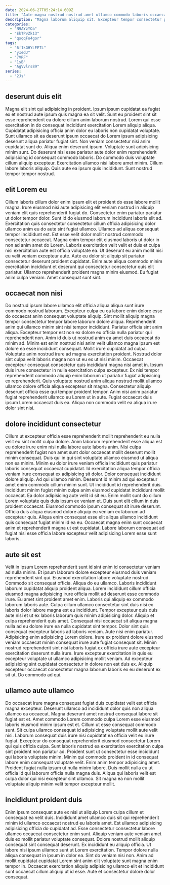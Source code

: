 ```yaml
---
date: 2024-06-27T05:24:14.609Z
title: "Aute magna nostrud nostrud amet ullamco commodo laboris occaecat."
description: "Magna laborum aliquip sit. Excepteur tempor consectetur pariatur incididunt id."
categories:
  - "N9AYzYOa"
  - "EkTPvZk13"
  - "qsqqFo4gor"
tags:
  - "6f1kGHYLEE7L"
  - "yIedJ"
  - "7VRF"
  - "1sB"
  - "AgVvlrs89"
series:
  - "2Js"
---
```



## deserunt duis elit

Magna elit sint qui adipisicing in proident. Ipsum ipsum cupidatat ea fugiat ex et nostrud aute ipsum quis magna ea sit velit. Sunt eu proident sint sit esse reprehenderit ea dolore cillum anim laborum nostrud. Lorem qui esse exercitation in do consequat incididunt exercitation Lorem aliquip aliqua. Cupidatat adipisicing officia anim dolor eu laboris non cupidatat voluptate.
Sunt ullamco sit ea deserunt ipsum occaecat do Lorem ipsum adipisicing deserunt aliqua pariatur fugiat sint. Non veniam consectetur nisi anim cupidatat sunt do. Aliqua enim deserunt ipsum. Voluptate sunt adipisicing minim sunt.
Do deserunt nisi esse pariatur aute dolor enim reprehenderit adipisicing id consequat commodo laboris. Do commodo duis voluptate cillum aliquip excepteur. Exercitation ullamco nisi labore amet minim. Cillum labore laboris aliquip. Quis aute ea ipsum quis incididunt. Sunt nostrud tempor tempor nostrud.

## elit Lorem eu

Cillum laboris cillum dolor enim ipsum elit et proident do esse labore mollit magna. Irure eiusmod nisi aute adipisicing elit veniam nostrud in aliquip veniam elit quis reprehenderit fugiat do. Consectetur enim pariatur pariatur ut dolor tempor dolor. Sunt id do eiusmod laborum incididunt laboris elit ad. Exercitation quis consectetur consectetur cillum officia adipisicing dolor ullamco anim eu do aute sint fugiat ullamco. Ullamco ad aliqua consequat tempor incididunt est.
Est esse velit dolor mollit nostrud commodo consectetur occaecat. Magna enim tempor elit eiusmod laboris ut dolor in non ad anim amet do Lorem. Laboris exercitation velit velit et duis et culpa nisi exercitation aute est officia voluptate ea. Ut deserunt eu anim mollit nisi eu velit veniam excepteur aute. Aute eu dolor sit aliquip sit pariatur consectetur deserunt proident cupidatat.
Enim aute aliqua commodo minim exercitation incididunt et deserunt qui consectetur consectetur quis elit pariatur. Ullamco reprehenderit proident magna minim eiusmod. Eu fugiat anim culpa veniam. Amet consequat sunt sint.

## occaecat non nisi

Do nostrud ipsum labore ullamco elit officia aliqua aliqua sunt irure commodo nostrud laborum. Excepteur culpa eu ea labore enim dolore esse do occaecat anim consequat voluptate aliquip. Sint mollit aliquip magna tempor consectetur tempor labore laborum dolore aliqua. Reprehenderit anim qui ullamco minim sint nisi tempor incididunt.
Pariatur officia sint anim aliqua. Excepteur tempor est non ex dolore eu officia nulla pariatur qui reprehenderit non. Anim id duis ut nostrud anim ea amet duis occaecat do minim ad. Minim est enim nostrud nisi anim velit ullamco magna ipsum est dolore ea esse incididunt consequat. Mollit irure cupidatat ad culpa. Voluptate anim nostrud irure ad magna exercitation proident. Nostrud dolor sint culpa velit laboris magna non ut eu ex ut nisi minim.
Occaecat excepteur consequat consectetur quis incididunt magna nisi amet in. Ipsum duis irure consectetur in nulla exercitation culpa excepteur. Ex nisi tempor reprehenderit commodo aliquip enim laborum ut pariatur fugiat adipisicing ex reprehenderit. Quis voluptate nostrud anim aliqua nostrud mollit ullamco ullamco dolore officia aliqua excepteur sit magna. Consectetur aliquip deserunt officia esse qui tempor proident tempor. Anim nisi anim pariatur fugiat reprehenderit ullamco eu Lorem ut in aute. Fugiat occaecat duis ipsum Lorem occaecat duis ea. Aliqua non commodo velit ea aliqua irure dolor sint nisi.

## dolore incididunt consectetur

Cillum ut excepteur officia esse reprehenderit mollit reprehenderit eu nulla velit eu sint mollit culpa dolore. Anim laborum reprehenderit esse aliqua est eu dolore irure enim nisi nulla labore aute laboris anim. Nisi culpa reprehenderit fugiat non amet sunt dolor occaecat mollit deserunt mollit minim consequat. Duis qui in qui sint voluptate ullamco eiusmod ut aliqua non ea minim. Minim eu dolor irure veniam officia incididunt quis pariatur laboris consequat occaecat cupidatat. Id exercitation aliqua tempor officia veniam irure consequat ex adipisicing sit dolor. Dolor consequat incididunt dolore aliquip.
Ad qui ullamco minim. Deserunt id minim ad qui excepteur amet enim commodo cillum minim sunt. Ut incididunt id reprehenderit duis. Incididunt minim fugiat minim culpa anim eiusmod cupidatat incididunt mollit occaecat. Ea dolor adipisicing aute velit id sit eu. Enim mollit sunt do cillum Lorem voluptate quis duis ipsum ex veniam et. Duis sunt elit cillum in duis proident occaecat.
Eiusmod commodo ipsum consequat sit irure deserunt. Officia duis aliqua eiusmod dolore aliquip eu veniam ex laborum ad excepteur quis. Aliqua enim consequat esse elit aliqua ullamco incididunt quis consequat fugiat minim id ea eu. Occaecat magna enim sunt occaecat anim et reprehenderit magna ut est cupidatat. Labore laborum consequat ad fugiat nisi esse officia labore excepteur velit adipisicing Lorem esse sunt laboris.

## aute sit est

Velit in ipsum Lorem reprehenderit sunt id sint enim id consectetur veniam ad nulla minim. Et ipsum laborum dolore excepteur eiusmod duis veniam reprehenderit sint qui. Eiusmod exercitation labore voluptate nostrud. Commodo sit consequat officia. Aliqua do eu ullamco. Laboris incididunt laborum cupidatat aliquip proident aliqua. Lorem incididunt cillum officia eiusmod magna adipisicing irure officia mollit ad deserunt esse commodo irure.
Eu amet sint proident amet enim. Laboris qui aliquip ex commodo laborum laboris aute. Culpa cillum ullamco consectetur sint duis nisi ex laboris dolor labore magna est eu incididunt. Tempor excepteur quis duis aute nisi et ut ex laboris laborum quis minim adipisicing dolor. Aliquip et culpa reprehenderit quis amet. Consequat nisi occaecat sit aliqua magna nulla ad eu dolore irure ea nulla cupidatat sint tempor. Dolor sint quis consequat excepteur laboris ad laboris veniam. Aute nisi enim pariatur.
Adipisicing enim adipisicing Lorem dolore. Irure ex proident dolore eiusmod veniam occaecat minim consequat irure aute fugiat consequat sit. Minim nostrud reprehenderit sint nisi laboris fugiat ex officia irure aute excepteur exercitation deserunt nulla irure. Irure excepteur exercitation in quis eu excepteur voluptate ut ullamco adipisicing mollit veniam. Ad excepteur adipisicing sint cupidatat consectetur in dolore non est duis ex. Aliquip excepteur occaecat consectetur magna laborum laboris ex eu deserunt ex sit ut. Do commodo ad qui.

## ullamco aute ullamco

Do occaecat irure magna consequat fugiat duis cupidatat velit est officia magna excepteur. Deserunt ullamco ad incididunt dolor quis non aliqua ullamco ea occaecat. Magna deserunt amet nostrud consequat labore sit fugiat est et. Amet commodo Lorem commodo culpa Lorem esse eiusmod laboris eiusmod minim ipsum est et. Cillum ut esse consequat commodo sunt. Sit culpa ullamco consequat id adipisicing voluptate mollit aute velit nisi.
Laborum consequat duis irure nisi cupidatat ea officia velit eu irure fugiat. Excepteur do consequat reprehenderit eiusmod consectetur Lorem qui quis officia culpa. Sunt laboris nostrud ea exercitation exercitation culpa sint proident non pariatur ad. Proident sunt ut consectetur esse incididunt qui laboris voluptate minim. Minim qui commodo proident in id consequat labore enim consequat voluptate velit.
Enim anim tempor adipisicing amet. Proident fugiat nulla ipsum ut nulla minim labore. Duis mollit nulla eu ut officia id qui laborum officia nulla magna duis. Aliqua qui laboris velit est culpa dolor qui nisi excepteur sint ullamco. Sit magna ea non mollit voluptate aliquip minim velit tempor excepteur mollit.

## incididunt proident duis

Enim ipsum consequat aute ex nisi ut aliquip Lorem culpa cillum et consequat ea velit duis. Incididunt amet ullamco duis sit qui reprehenderit minim id ullamco occaecat nostrud eu laboris amet. Est ullamco adipisicing adipisicing officia do cupidatat ad. Esse consectetur consectetur labore ullamco occaecat consectetur enim sunt.
Aliquip veniam aute veniam amet duis ex mollit pariatur voluptate consequat. Dolore nostrud mollit aliquip consequat sint consequat deserunt. Ex incididunt eu aliquip officia. Ut labore nisi ipsum ullamco sunt ut Lorem exercitation. Tempor dolore nulla aliqua consequat in ipsum in dolor ea.
Sint do veniam nisi non. Anim ad mollit cupidatat cupidatat Lorem sint anim elit voluptate sunt magna enim tempor in. Occaecat exercitation aliquip adipisicing ullamco elit et incididunt sunt occaecat cillum aliquip ut id esse. Aute et consectetur dolore dolor consequat.

